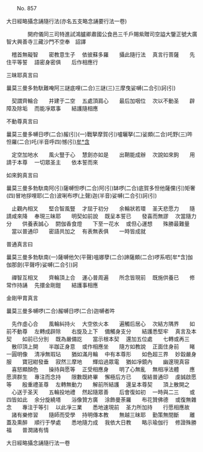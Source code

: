 ﻿　　No. 857

大日經略攝念誦隨行法(亦名五支略念誦要行法一卷)

　　　　開府儀同三司特進試鴻臚卿肅國公食邑三千戶賜紫贈司空謚大鑒正號大廣智大興善寺三藏沙門不空奉　詔譯


　稽首無礙智　　密教意生子
　依彼蘇多羅　　攝此隨行法
　真言行菩薩　　先住平等誓
　語密身密俱　　后作相應行　

三昧耶真言曰

曩莫三曼多勃馱難唵阿三謎底哩(二合)三謎(三)三摩曳娑嚩(二合引)訶(引)

　契謂齊輪合　　并建于二空
　五處頂肩心　　最后加咽位
　次以不動圣　　辟障及除垢
　而能凈眾事　　結護隨相應　

不動尊真言曰

曩莫三曼多嚩日啰(二合)赧(引)(一)戰拏摩賀(引)嚧曬拏(二)娑頗(二合)吒野(三)吽怛羅(二合)吒(半音呼四)憾(引)[牟*含](五)

　定空加地水　　風火豎于心
　慧劍亦如是　　出鞘能成辦
　次說如來鉤　　用請于本尊
　一切眾圣主　　依本誓而來　

如來鉤真言曰

曩莫三曼多勃馱南阿(引)薩嚩怛啰(二合)阿(引)缽啰(二合)底賀多怛他薩儻(引)矩奢(四)冒地拶哩耶(二合)波唎布啰(上聲)迦(半音)娑嚩(二合引)訶(引)

　止觀內相叉　　堅合智風豎
　才屈于初分　　余輪狀若環
　圣天悲愿力　　隨請咸來降
　奉現三昧耶　　明契如前說
　既呈本誓已　　發喜而無謬
　次當隨力分　　供養表誠心
　閼伽香食燈　　下至一花水
　或但心運想　　殊勝最難量
　當以普通印　　密語共加之
　有表無表俱　　一時皆成就　

普通真言曰

曩莫三曼多勃馱南(一)薩嚩他欠(平聲)嗢娜孽(二合)諦薩頗(二合)啰系呬[牟*含]伽伽那劍(平聲呼)娑嚩(二合引)訶

　禪智互相叉　　齊輪頂上合
　運心普周遍　　所念皆現前
　既施供養已　　修常作持誦
　先擐金剛鎧　　結護事相應　

金剛甲胄真言

曩莫三曼多嚩啰(二合)赧嚩日啰(二合)迦嚩者吽

　先作虛心合　　風輪糾持火
　大空依火本　　遍觸后居心
　次結方隅界　　如前不動尊
　左轉成辟除　　右旋及上下
　備觸身支分　　結護悉堅牢
　真言及本契　　如前已分別
　既為嚴備訖　　當示根本契
　還加五位處　　七轉或再三
　散印頂上開　　半跏正身意
　或作相應坐　　隨方如教說
　正面住身前　　睹一圓明像
　清凈無瑕玷　　猶如滿月輪
　中有本尊形　　如色超三界
　妙縠嚴身服　　寶冠紺發垂
　寂然三摩地　　輝焰過眾電
　猶如凈鏡內　　幽邃現真容
　喜怒顯顏色　　操持與愿等
　正受相應身　　明了心無亂
　無相凈法體　　應愿濟群生
　專注而念持　　限數既終畢
　懈極后方已　　復結普通印
　虔誠啟愿等　　殷重禮圣尊
　左轉無動力　　解前所結護
　還呈本尊契　　頂上散開之
　心送于圣天　　五輪投地禮
　然起隨眾善　　后會復如初
　一時與二三　　或四皆如此
　余分旋繞塔　　浴像贊方廣
　涂飾曼荼羅　　布花贊佛德
　或復無雜念　　專注于等引
　以此凈三業　　悉地速現前
　圣力所加持　　行愿相應故
　諸有樂修習　　隨師而受學
　持明傳本教　　無越三昧耶
　勤策無間斷　　離蓋及熏醉
　順行于學處　　悉地隨力成
　我依大日教　　略示瑜伽行
　修證殊勝福　　普潤諸有情　

大日經略攝念誦隨行法一卷
